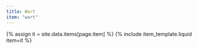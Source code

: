 ```yaml
---
title: Wart
item: "wart"
---
```


{% assign it = site.data.items[page.item] %}
{% include item_template.liquid item=it %}

